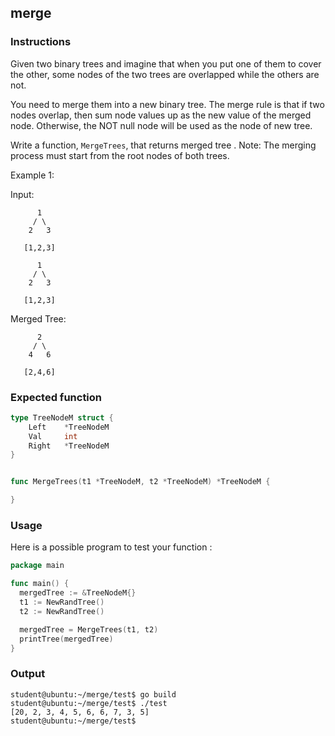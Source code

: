 ## merge

### Instructions

Given two binary trees and imagine that when you put one of them to cover the other, some nodes of the two trees are overlapped while the others are not.

You need to merge them into a new binary tree. The merge rule is that if two nodes overlap, then sum node values up as the new value of the merged node. Otherwise, the NOT null node will be used as the node of new tree.

Write a function, `MergeTrees`, that returns merged tree .
Note: The merging process must start from the root nodes of both trees.

Example 1:

Input:

          1
         / \
        2   3

       [1,2,3]

          1
         / \
        2   3

       [1,2,3]

Merged Tree:

          2
         / \
        4   6

       [2,4,6]

### Expected function

```go
type TreeNodeM struct {
    Left    *TreeNodeM
    Val     int
    Right   *TreeNodeM
}


func MergeTrees(t1 *TreeNodeM, t2 *TreeNodeM) *TreeNodeM {

}
```

### Usage

Here is a possible program to test your function :

```go
package main

func main() {
  mergedTree := &TreeNodeM{}
  t1 := NewRandTree()
  t2 := NewRandTree()

  mergedTree = MergeTrees(t1, t2)
  printTree(mergedTree)
}
```

### Output

```console
student@ubuntu:~/merge/test$ go build
student@ubuntu:~/merge/test$ ./test
[20, 2, 3, 4, 5, 6, 6, 7, 3, 5]
student@ubuntu:~/merge/test$
```
